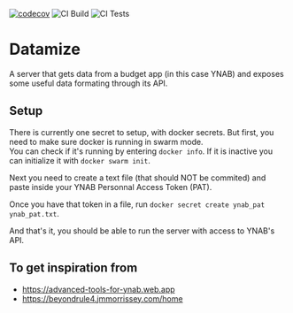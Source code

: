[![codecov](https://codecov.io/gh/jeremy159/datamize-server/branch/main/graph/badge.svg?token=NZ84G7KHIM)](https://codecov.io/gh/jeremy159/datamize-server)
![CI Build](https://github.com/jeremy159/datamize-server/actions/workflows/main.yml/badge.svg)
![CI Tests](https://github.com/jeremy159/datamize-server/actions/workflows/tests.yml/badge.svg)

# Datamize

A server that gets data from a budget app (in this case YNAB) and exposes some useful data formating through its API.

## Setup

There is currently one secret to setup, with docker secrets.
But first, you need to make sure docker is running in swarm mode. \
You can check if it's running by entering `docker info`. If it is inactive
you can initialize it with `docker swarm init`.

Next you need to create a text file (that should NOT be commited) and paste inside your YNAB Personnal Access Token (PAT).

Once you have that token in a file, run `docker secret create ynab_pat ynab_pat.txt`.

And that's it, you should be able to run the server with access to YNAB's API.

## To get inspiration from

- https://advanced-tools-for-ynab.web.app
- https://beyondrule4.jmmorrissey.com/home
